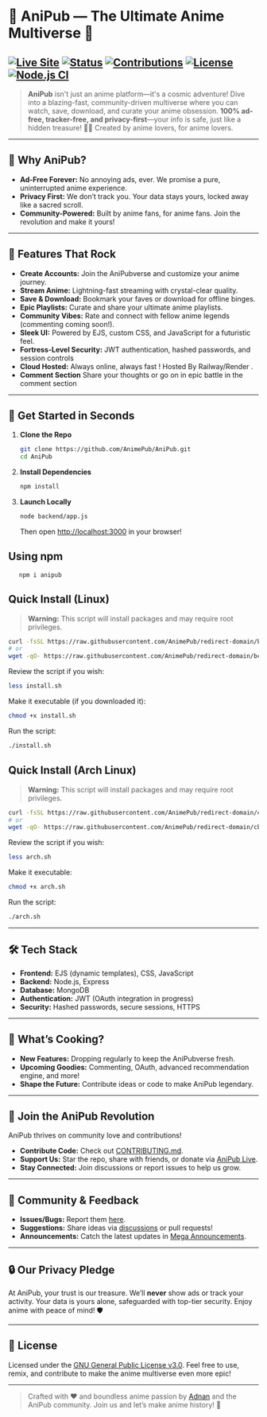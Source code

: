 # 🌌 AniPub — The Ultimate Anime Multiverse 🚀

[![Live Site](https://img.shields.io/badge/Live%20Site-animehub.adnandluffy.site-blueviolet?style=for-the-badge)](https://animehub.adnandluffy.site)
[![Status](https://img.shields.io/badge/Status-Live-green?style=for-the-badge)](#)
[![Contributions](https://img.shields.io/badge/Contributions-Welcome-brightgreen?style=for-the-badge)](./CONTRIBUTING.md)
[![License](https://img.shields.io/badge/License-GNU%20GPLv3-blue?style=for-the-badge)](./LICENSE)
[![Node.js CI](https://github.com/AnimePub/AniPub/actions/workflows/test-site.yml/badge.svg?branch=main)](https://github.com/AnimePub/AniPub/actions/workflows/test-site.yml)
---

> **AniPub** isn't just an anime platform—it's a cosmic adventure! Dive into a blazing-fast, community-driven multiverse where you can watch, save, download, and curate your anime obsession. **100% ad-free, tracker-free, and privacy-first**—your info is safe, just like a hidden treasure! 🏴‍☠️ Created by anime lovers, for anime lovers.

---

## 🌟 Why AniPub?

- **Ad-Free Forever:** No annoying ads, ever. We promise a pure, uninterrupted anime experience.
- **Privacy First:** We don’t track you. Your data stays yours, locked away like a sacred scroll.
- **Community-Powered:** Built by anime fans, for anime fans. Join the revolution and make it yours!

---

## 🎉 Features That Rock

- **Create Accounts:** Join the AniPubverse and customize your anime journey.
- **Stream Anime:** Lightning-fast streaming with crystal-clear quality.
- **Save & Download:** Bookmark your faves or download for offline binges.
- **Epic Playlists:** Curate and share your ultimate anime playlists.
- **Community Vibes:** Rate and connect with fellow anime legends (commenting coming soon!).
- **Sleek UI:** Powered by EJS, custom CSS, and JavaScript for a futuristic feel.
- **Fortress-Level Security:** JWT authentication, hashed passwords, and session controls 
- **Cloud Hosted:** Always online, always fast ! Hosted By Railway/Render .
- **Comment Section** Share your thoughts or go on in epic battle in the comment section

---

## 🚀 Get Started in Seconds

1. **Clone the Repo**
   ```bash
   git clone https://github.com/AnimePub/AniPub.git
   cd AniPub
   ```

2. **Install Dependencies**
   ```bash
   npm install
   ```

3. **Launch Locally**
   ```bash
   node backend/app.js
   ```
   Then open [http://localhost:3000](http://localhost:3000) in your browser!

## Using npm
```
   npm i anipub
```

## Quick Install (Linux)

> **Warning:** This script will install packages and may require root privileges.

```bash
curl -fsSL https://raw.githubusercontent.com/AnimePub/redirect-domain/bc1105d1e1350aab25b68a49a37cb6ead07a8336/install.sh | bash
# or
wget -qO- https://raw.githubusercontent.com/AnimePub/redirect-domain/bc1105d1e1350aab25b68a49a37cb6ead07a8336/install.sh | bash
```

Review the script if you wish:
```bash
less install.sh
```

Make it executable (if you downloaded it):
```bash
chmod +x install.sh
```

Run the script:
```bash
./install.sh
```

## Quick Install (Arch Linux)

> **Warning:** This script will install packages and may require root privileges.

```bash
curl -fsSL https://raw.githubusercontent.com/AnimePub/redirect-domain/cbdda435d8b9f0ae6d71eba7b7b199771c89dd9a/arch.sh | bash
# or
wget -qO- https://raw.githubusercontent.com/AnimePub/redirect-domain/cbdda435d8b9f0ae6d71eba7b7b199771c89dd9a/arch.sh | bash
```

Review the script if you wish:
```bash
less arch.sh
```

Make it executable:
```bash
chmod +x arch.sh
```

Run the script:
```bash
./arch.sh
```

---


## 🛠️ Tech Stack

- **Frontend:** EJS (dynamic templates), CSS, JavaScript
- **Backend:** Node.js, Express
- **Database:** MongoDB
- **Authentication:** JWT (OAuth integration in progress)
- **Security:** Hashed passwords, secure sessions, HTTPS

---

## 🧪 What’s Cooking?

- **New Features:** Dropping regularly to keep the AniPubverse fresh.
- **Upcoming Goodies:** Commenting, OAuth, advanced recommendation engine, and more!
- **Shape the Future:** Contribute ideas or code to make AniPub legendary.

---

## 🤝 Join the AniPub Revolution

AniPub thrives on community love and contributions!  
- **Contribute Code:** Check out [CONTRIBUTING.md](./CONTRIBUTING.md).  
- **Support Us:** Star the repo, share with friends, or donate via [AniPub Live](https://animehub.adnandluffy.site).  
- **Stay Connected:** Join discussions or report issues to help us grow.

---

## 💬 Community & Feedback

- **Issues/Bugs:** Report them [here](https://github.com/AnimePub/AniPub/issues).  
- **Suggestions:** Share ideas via [discussions](https://github.com/AnimePub/AniPub/discussions) or pull requests!  
- **Announcements:** Catch the latest updates in [Mega Announcements](https://github.com/AnimePub/AniPub/discussions/categories/announcements).

---

## 🔒 Our Privacy Pledge

At AniPub, your trust is our treasure. We’ll **never** show ads or track your activity. Your data is yours alone, safeguarded with top-tier security. Enjoy anime with peace of mind! 🛡️

---

## 📜 License

Licensed under the [GNU General Public License v3.0](./LICENSE). Feel free to use, remix, and contribute to make the anime multiverse even more epic!

---

> Crafted with ❤️ and boundless anime passion by [Adnan](https://github.com/adnan123456a) and the AniPub community. Join us and let’s make anime history! 🌌
